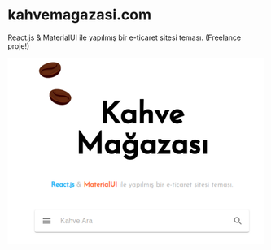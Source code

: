 # kahvemagazasi.com
React.js & MaterialUI ile yapılmış bir e-ticaret sitesi teması. (Freelance proje!)

<img src='https://github.com/gokhangerdan/kahvemagazasi.com/blob/master/Screenshot%20from%202019-06-12%2017-28-16.png'>
